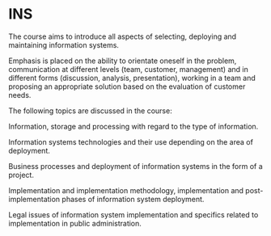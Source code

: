 # INS
The course aims to introduce all aspects of selecting, deploying and maintaining information systems.

Emphasis is placed on the ability to orientate oneself in the problem, communication at different levels (team, customer, management) and in different forms (discussion, analysis, presentation), working in a team and proposing an appropriate solution based on the evaluation of customer needs.  

The following topics are discussed in the course:

Information, storage and processing with regard to the type of information. 

Information systems technologies and their use depending on the area of deployment. 

Business processes and deployment of information systems in the form of a project. 

Implementation and implementation methodology, implementation and post-implementation phases of information system deployment. 

Legal issues of information system implementation and specifics related to implementation in public administration. 


